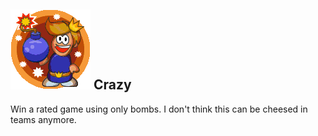 ## ![Crazy_Icon](https://raw.githubusercontent.com/1IlIl/wikidata/main/achievement_icons/Crazy.png) Crazy


Win a rated game using only bombs. I don't think this can be cheesed in teams anymore.
